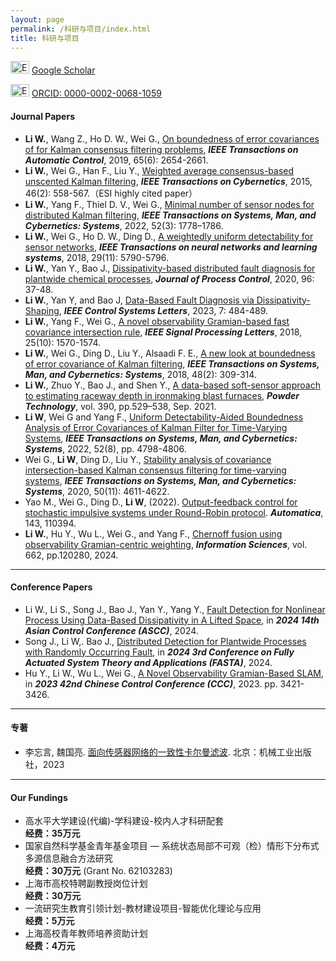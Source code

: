 ```yaml
---
layout: page
permalink: /科研与项目/index.html
title: 科研与项目
---
```


<img src="https://usst-lilab.github.io/images/logo/google-scholar.png" alt="Email Icon" style="width: 30px; height: 20px;"> [Google Scholar](https://scholar.google.com/citations?user=UemwIpIAAAAJ)

<img src="https://usst-lilab.github.io/images/logo/orcid.png" alt="Email Icon" style="width: 30px; height: 20px;"> [ORCID: 0000-0002-0068-1059](https://orcid.org/0000-0002-0068-1059)

#### Journal Papers

- **Li W.**, Wang Z., Ho D. W., Wei G., [On boundedness of error covariances of for Kalman consensus filtering problems](https://ieeexplore.ieee.org/abstract/document/8845692/), ***IEEE Transactions on Automatic Control***, 2019, 65(6): 2654-2661.
- **Li W.**, Wei G., Han F., Liu Y., [Weighted average consensus-based unscented Kalman filtering](https://ieeexplore.ieee.org/abstract/document/7152915/), ***IEEE Transactions on Cybernetics***, 2015, 46(2): 558-567.（ESI highly cited paper）
- **Li W.**, Yang F., Thiel D. V., Wei G., [Minimal number of sensor nodes for distributed Kalman filtering](https://ieeexplore.ieee.org/abstract/document/9279231/), ***IEEE Transactions on Systems, Man, and Cybernetics: Systems***, 2022, 52(3): 1778–1786.
- **Li W.**, Wei G., Ho D. W., Ding D., [A weightedly uniform detectability for sensor networks](https://ieeexplore.ieee.org/abstract/document/8336505), ***IEEE Transactions on neural networks and learning systems***, 2018, 29(11): 5790-5796.
- **Li W.**, Yan Y., Bao J., [Dissipativity-based distributed fault diagnosis for plantwide chemical processes](https://www.sciencedirect.com/science/article/abs/pii/S0959152420303085), ***Journal of Process Control***, 2020, 96: 37-48.
- **Li W.**, Yan Y, and Bao J, [Data-Based Fault Diagnosis via Dissipativity-Shaping](https://ieeexplore.ieee.org/abstract/document/9840911), ***IEEE Control Systems Letters***, 2023, 7: 484-489.
- **Li W.**, Yang F., Wei G., [A novel observability Gramian-based fast covariance intersection rule](https://ieeexplore.ieee.org/abstract/document/8449981), ***IEEE Signal Processing Letters***, 2018, 25(10): 1570-1574.
- **Li W.**, Wei G., Ding D., Liu Y., Alsaadi F. E., [A new look at boundedness of error covariance of Kalman filtering](https://ieeexplore.ieee.org/abstract/document/7552571), ***IEEE Transactions on Systems, Man, and Cybernetics: Systems***, 2018, 48(2): 309-314.
- **Li W.**, Zhuo Y., Bao J., and Shen Y., [A data-based soft-sensor approach to estimating raceway depth in ironmaking blast furnaces](https://www.sciencedirect.com/science/article/abs/pii/S0032591021004812), ***Powder Technology***, vol. 390, pp.529–538, Sep. 2021.
- **Li W**, Wei G and Yang F., [Uniform Detectability-Aided Boundedness Analysis of Error Covariances of Kalman Filter for Time-Varying Systems](https://ieeexplore.ieee.org/abstract/document/9526912), ***IEEE Transactions on Systems, Man, and Cybernetics: Systems***, 2022, 52(8), pp. 4798-4806. 
- Wei G., **Li W**, Ding D., Liu Y., [Stability analysis of covariance intersection-based Kalman consensus filtering for time-varying systems](https://ieeexplore.ieee.org/abstract/document/8423433), ***IEEE Transactions on Systems, Man, and Cybernetics: Systems***, 2020, 50(11): 4611-4622. 
- Yao M., Wei G., Ding D., **Li W**, (2022). [Output-feedback control for stochastic impulsive systems under Round-Robin protocol](https://www.sciencedirect.com/science/article/abs/pii/S0005109822002461). ***Automatica***, 143, 110394.
- **Li W.**, Hu Y., Wu L., Wei G., and Yang F., [Chernoff fusion using observability Gramian-centric weighting](https://www.sciencedirect.com/science/article/pii/S0020025524001932), ***Information Sciences***, vol. 662, pp.120280, 2024.

---

#### Conference Papers

- Li W., Li S., Song J., Bao J., Yan Y., Yang Y., [Fault Detection for Nonlinear Process Using Data-Based Dissipativity in A Lifted Space](), in ***2024 14th Asian Control Conference (ASCC)***, 2024.
- Song J., Li W,. Bao J., [Distributed Detection for Plantwide Processes with Randomly Occurring Fault](), in ***2024 3rd Conference on Fully Actuated System Theory and Applications (FASTA)***, 2024.
- Hu Y., Li W., Wu L., Wei G., [A Novel Observability Gramian-Based SLAM](https://ieeexplore.ieee.org/abstract/document/10239782/), in ***2023 42nd Chinese Control Conference (CCC)***, 2023. pp. 3421-3426.

---

#### 专著

- 李忘言, 魏国亮. [面向传感器网络的一致性卡尔曼滤波](https://item.jd.com/10085841806590.html). 北京：机械工业出版社，2023

---

#### Our Fundings

- 高水平大学建设(代编)-学科建设-校内人才科研配套<br>**经费：35万元**
- 国家自然科学基金青年基金项目 — 系统状态局部不可观（检）情形下分布式多源信息融合方法研究<br>**经费：30万元** (Grant No. 62103283)
- 上海市高校特聘副教授岗位计划<br>**经费：30万元**
- 一流研究生教育引领计划-教材建设项目-智能优化理论与应用<br>**经费：5万元**
- 上海高校青年教师培养资助计划<br>**经费：4万元**
